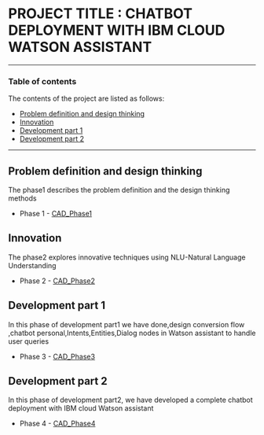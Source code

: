 # PROJECT TITLE : CHATBOT DEPLOYMENT WITH IBM CLOUD WATSON ASSISTANT

---

### Table of contents
The contents of the project are listed as follows:

- [Problem definition and design thinking](#problem-definition-and-design-thinking)
- [Innovation](#innovation)
- [Development part 1](#development-part-1)
- [Development part 2](#development-part-2)

---

## Problem definition and design thinking
The phase1 describes the problem definition and the design thinking methods
- Phase 1 - [CAD_Phase1]( https://github.com/Gokila476/Gokila-naan-mudhalvan./blob/main/CAD_Phase1.docx)

## Innovation
The phase2 explores innovative techniques using NLU-Natural Language Understanding
- Phase 2 - [CAD_Phase2]( https://github.com/Gokila476/Gokila-naan-mudhalvan./blob/main/CAD_Phase2.pdf)

## Development part 1
In this phase of development part1 we have done,design conversion flow ,chatbot personal,Intents,Entities,Dialog nodes in Watson assistant to handle user queries
- Phase 3 - [CAD_Phase3]( https://github.com/Gokila476/Gokila-naan-mudhalvan./blob/main/CAD_Phase3.pdf)

## Development part 2
In this phase of development part2, we have developed a complete chatbot deployment with IBM cloud Watson assistant
- Phase 4 - [CAD_Phase4]( https://github.com/Gokila476/Gokila-naan-mudhalvan./blob/main/CAD_Phase4.pdf)

